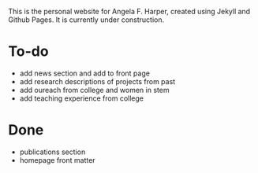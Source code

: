 
This is the personal website for Angela F. Harper, created using Jekyll and Github Pages. It is currently under construction.

# To-do

* add news section and add to front page
* add research descriptions of projects from past
* add oureach from college and women in stem
* add teaching experience from college

# Done

* publications section
* homepage front matter
